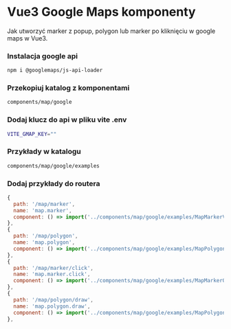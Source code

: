 # Vue3 Google Maps komponenty

Jak utworzyć marker z popup, polygon lub marker po kliknięciu w google maps w Vue3.

### Instalacja google api

```sh
npm i @googlemaps/js-api-loader
```

### Przekopiuj katalog z komponentami

```sh
components/map/google
```

### Dodaj klucz do api w pliku vite .env

```sh
VITE_GMAP_KEY=""
```

### Przykłady w katalogu

```sh
components/map/google/examples
```

### Dodaj przykłady do routera

```js
{
  path: '/map/marker',
  name: 'map.marker',
  component: () => import('../components/map/google/examples/MapMarkerView.vue'),
},
{
  path: '/map/polygon',
  name: 'map.polygon',
  component: () => import('../components/map/google/examples/MapPolygonView.vue'),
},
{
  path: '/map/marker/click',
  name: 'map.marker.click',
  component: () => import('../components/map/google/examples/MapMarkerOnClickView.vue'),
},
{
  path: '/map/polygon/draw',
  name: 'map.polygon.draw',
  component: () => import('../components/map/google/examples/MapPolygonDrawView.vue'),
},
```
